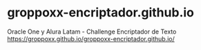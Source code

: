 # groppoxx-encriptador.github.io
Oracle One y Alura Latam - Challenge Encriptador de Texto
https://groppoxx.github.io/groppoxx-encriptador.github.io/

